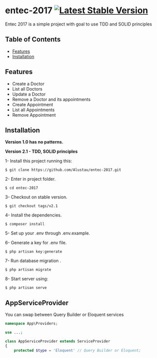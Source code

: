 entec-2017 [![Latest Stable Version](https://poser.pugx.org/alustau/entec2017/v/stable.png)](https://packagist.org/packages/alustau/entec2017)
=============

Entec 2017 is a simple project with goal to use TDD  and SOLID principles

## Table of Contents

- [Features](#features)
- [Installation](#installation)

## Features

* Create a Doctor
* List all Doctors
* Update a Doctor
* Remove a Doctor and its appointments
* Create Appointment
* List all Appointments
* Remove Appointment


## Installation

**Version 1.0 has no patterns.**

**Version 2.1 - TDD, SOLID principles**

1- Install this project running this:
```shell
$ git clone https://github.com/Alustau/entec-2017.git 
```
2- Enter in project folder.
```shell
$ cd entec-2017
```
3- Checkout on stable version.
```shell
$ git checkout tags/v2.1 
```
4- Install the dependencies.
```shell
$ composer install
```
5- Set up your .env through .env.example.

6- Generate a key for .env file.
```shell
$ php artisan key:generate
```

7- Run database migration .
```shell
$ php artisan migrate
```

8- Start server using:
```shell
$ php artisan serve
```

## AppServiceProvider
You can swap between Query Builder or Eloquent services
```php
namespace App\Providers;

use ...;

class AppServiceProvider extends ServiceProvider
{
    protected $type = 'Eloquent' // Query Builder or Eloquent;

```
